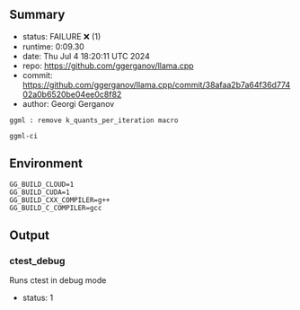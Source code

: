 ## Summary

- status:  FAILURE ❌ (1)
- runtime: 0:09.30
- date:    Thu Jul  4 18:20:11 UTC 2024
- repo:    https://github.com/ggerganov/llama.cpp
- commit:  https://github.com/ggerganov/llama.cpp/commit/38afaa2b7a64f36d77402a0b6520be04ee0c8f82
- author:  Georgi Gerganov
```
ggml : remove k_quants_per_iteration macro

ggml-ci
```

## Environment

```
GG_BUILD_CLOUD=1
GG_BUILD_CUDA=1
GG_BUILD_CXX_COMPILER=g++
GG_BUILD_C_COMPILER=gcc
```

## Output

### ctest_debug

Runs ctest in debug mode
- status: 1
```

```

